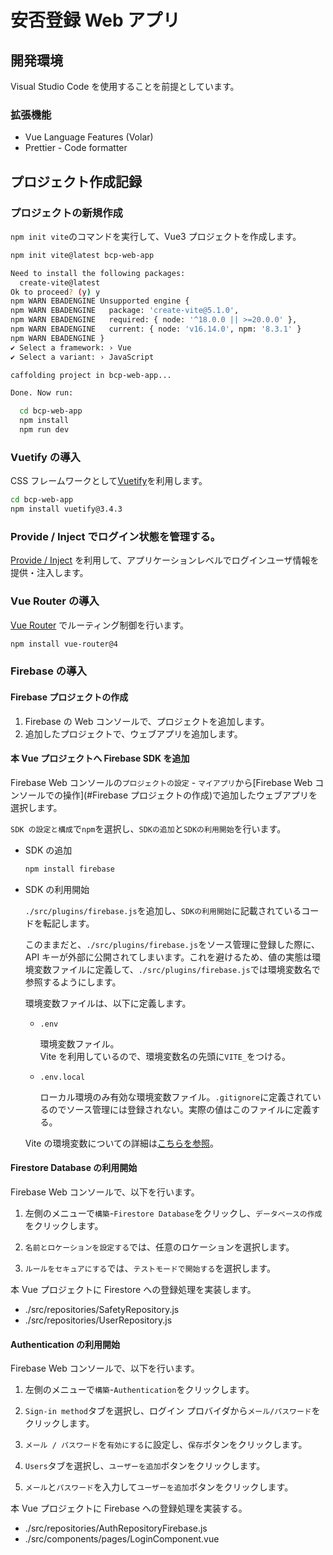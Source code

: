 # 安否登録 Web アプリ

## 開発環境

Visual Studio Code を使用することを前提としています。

### 拡張機能

- Vue Language Features (Volar)
- Prettier - Code formatter

## プロジェクト作成記録

### プロジェクトの新規作成

`npm init vite`のコマンドを実行して、Vue3 プロジェクトを作成します。

```sh
npm init vite@latest bcp-web-app

Need to install the following packages:
  create-vite@latest
Ok to proceed? (y) y
npm WARN EBADENGINE Unsupported engine {
npm WARN EBADENGINE   package: 'create-vite@5.1.0',
npm WARN EBADENGINE   required: { node: '^18.0.0 || >=20.0.0' },
npm WARN EBADENGINE   current: { node: 'v16.14.0', npm: '8.3.1' }
npm WARN EBADENGINE }
✔ Select a framework: › Vue
✔ Select a variant: › JavaScript

caffolding project in bcp-web-app...

Done. Now run:

  cd bcp-web-app
  npm install
  npm run dev
```

### Vuetify の導入

CSS フレームワークとして[Vuetify](https://vuetifyjs.com/en/)を利用します。

```sh
cd bcp-web-app
npm install vuetify@3.4.3
```

### Provide / Inject でログイン状態を管理する。

[Provide / Inject](https://ja.vuejs.org/guide/components/provide-inject) を利用して、アプリケーションレベルでログインユーザ情報を提供・注入します。

### Vue Router の導入

[Vue Router](https://router.vuejs.org/) でルーティング制御を行います。

```sh
npm install vue-router@4
```

### Firebase の導入

#### Firebase プロジェクトの作成

1. Firebase の Web コンソールで、プロジェクトを追加します。
1. 追加したプロジェクトで、ウェブアプリを追加します。

#### 本 Vue プロジェクトへ Firebase SDK を追加

Firebase Web コンソールの`プロジェクトの設定` - `マイアプリ`から[Firebase Web コンソールでの操作](#Firebase プロジェクトの作成)で追加したウェブアプリを選択します。

`SDK の設定と構成`で`npm`を選択し、`SDKの追加`と`SDKの利用開始`を行います。

- SDK の追加

  ```sh
  npm install firebase
  ```

* SDK の利用開始

  `./src/plugins/firebase.js`を追加し、`SDKの利用開始`に記載されているコードを転記します。

  このままだと、`./src/plugins/firebase.js`をソース管理に登録した際に、API キーが外部に公開されてしまいます。これを避けるため、値の実態は環境変数ファイルに定義して、`./src/plugins/firebase.js`では環境変数名で参照するようにします。

  環境変数ファイルは、以下に定義します。

  - `.env`

    環境変数ファイル。  
    Vite を利用しているので、環境変数名の先頭に`VITE_`をつける。

  - `.env.local`

    ローカル環境のみ有効な環境変数ファイル。`.gitignore`に定義されているのでソース管理には登録されない。実際の値はこのファイルに定義する。

  Vite の環境変数についての詳細は[こちらを参照](https://ja.vitejs.dev/guide/env-and-mode.html)。

#### Firestore Database の利用開始

Firebase Web コンソールで、以下を行います。

1. 左側のメニューで`構築`-`Firestore Database`をクリックし、`データベースの作成`をクリックします。

1. `名前とロケーションを設定する`では、任意のロケーションを選択します。

1. `ルールをセキュアにする`では、`テストモードで開始する`を選択します。

本 Vue プロジェクトに Firestore への登録処理を実装します。

- ./src/repositories/SafetyRepository.js
- ./src/repositories/UserRepository.js

#### Authentication の利用開始

Firebase Web コンソールで、以下を行います。

1. 左側のメニューで`構築`-`Authentication`をクリックします。

1. `Sign-in method`タブを選択し、ログイン プロバイダから`メール/パスワード`をクリックします。

1. `メール / パスワード`を`有効にする`に設定し、`保存`ボタンをクリックします。

1. `Users`タブを選択し、`ユーザーを追加`ボタンをクリックします。

1. `メール`と`パスワード`を入力して`ユーザーを追加`ボタンをクリックします。

本 Vue プロジェクトに Firebase への登録処理を実装する。

- ./src/repositories/AuthRepositoryFirebase.js
- ./src/components/pages/LoginComponent.vue
